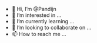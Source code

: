 - 👋 Hi, I’m @Pandijn
- 👀 I’m interested in ...
- 🌱 I’m currently learning ...
- 💞️ I’m looking to collaborate on ...
- 📫 How to reach me ...

<!---
Pandijn/Pandijn is a ✨ special ✨ repository because its `README.md` (this file) appears on your GitHub profile.
You can click the Preview link to take a look at your changes.
--->
